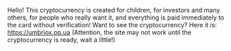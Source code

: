 Hello! This cryptocurrency is created for children, for investors and many others, for people who really want it, and everything is paid immediately to the card without verification! Want to see the cryptocurrency? Here it is: https://umbriox.pp.ua (Attention, the site may not work until the cryptocurrency is ready, wait a little!)

